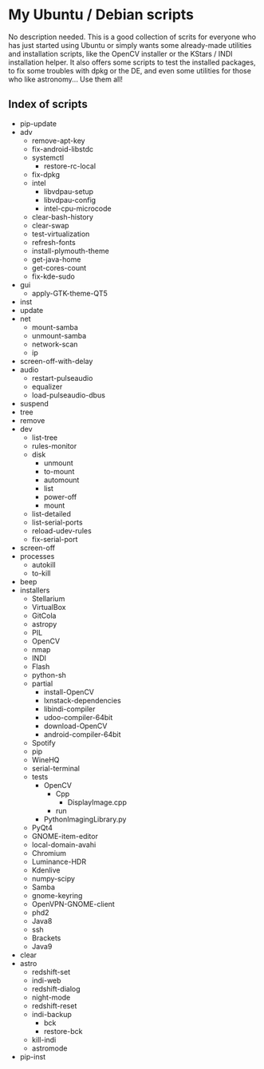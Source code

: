 # My Ubuntu / Debian scripts
No description needed. This is a good collection of scrits for everyone who has just started using Ubuntu or simply wants some already-made utilities and installation scripts, like the OpenCV installer or the KStars / INDI installation helper. It also offers some scripts to test the installed packages, to fix some troubles with dpkg or the DE, and even some utilities for those who like astronomy... Use them all!

## Index of scripts
- pip-update
- adv
	- remove-apt-key
	- fix-android-libstdc
	- systemctl
		- restore-rc-local
	- fix-dpkg
	- intel
		- libvdpau-setup
		- libvdpau-config
		- intel-cpu-microcode
	- clear-bash-history
	- clear-swap
	- test-virtualization
	- refresh-fonts
	- install-plymouth-theme
	- get-java-home
	- get-cores-count
	- fix-kde-sudo
- gui
	- apply-GTK-theme-QT5
- inst
- update
- net
	- mount-samba
	- unmount-samba
	- network-scan
	- ip
- screen-off-with-delay
- audio
	- restart-pulseaudio
	- equalizer
	- load-pulseaudio-dbus
- suspend
- tree
- remove
- dev
	- list-tree
	- rules-monitor
	- disk
		- unmount
		- to-mount
		- automount
		- list
		- power-off
		- mount
	- list-detailed
	- list-serial-ports
	- reload-udev-rules
	- fix-serial-port
- screen-off
- processes
	- autokill
	- to-kill
- beep
- installers
	- Stellarium
	- VirtualBox
	- GitCola
	- astropy
	- PIL
	- OpenCV
	- nmap
	- INDI
	- Flash
	- python-sh
	- partial
		- install-OpenCV
		- lxnstack-dependencies
		- libindi-compiler
		- udoo-compiler-64bit
		- download-OpenCV
		- android-compiler-64bit
	- Spotify
	- pip
	- WineHQ
	- serial-terminal
	- tests
		- OpenCV
			- Cpp
				- DisplayImage.cpp
			- run
		- PythonImagingLibrary.py
	- PyQt4
	- GNOME-item-editor
	- local-domain-avahi
	- Chromium
	- Luminance-HDR
	- Kdenlive
	- numpy-scipy
	- Samba
	- gnome-keyring
	- OpenVPN-GNOME-client
	- phd2
	- Java8
	- ssh
	- Brackets
	- Java9
- clear
- astro
	- redshift-set
	- indi-web
	- redshift-dialog
	- night-mode
	- redshift-reset
	- indi-backup
		- bck
		- restore-bck
	- kill-indi
	- astromode
- pip-inst
